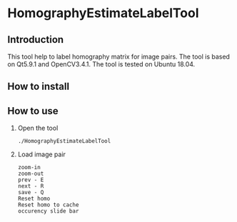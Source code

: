 # HomographyEstimateLabelTool
## Introduction
This tool help to label homography matrix for image pairs. The tool is based on Qt5.9.1 and OpenCV3.4.1. The tool is tested on Ubuntu 18.04.
## How to install
## How to use
1. Open the tool
    ```
    ./HomographyEstimateLabelTool
    ```
2. Load image pair
    ```
    zoom-in
    zoom-out
    prev - E
    next - R
    save - Q
    Reset homo
    Reset homo to cache
    occurency slide bar


    
